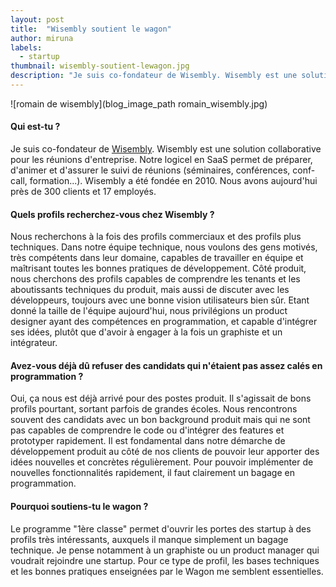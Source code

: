 ```yaml
---
layout: post
title:  "Wisembly soutient le wagon"
author: miruna
labels:
  - startup
thumbnail: wisembly-soutient-lewagon.jpg
description: "Je suis co-fondateur de Wisembly. Wisembly est une solution collaborative pour les réunions d'entreprise. Notre logicel en SaaS permet de préparer, d'animer et d'assurer le suivi de réunions (séminaires, conférences, conf-call, formation...). Wisembly a été fondée en 2010. Nous avons aujourd'hui près de 300 clients et 17 employés."
---
```


![romain de wisembly](blog_image_path romain_wisembly.jpg)

#### Qui est-tu ?

Je suis co-fondateur de [Wisembly](http://wisembly.com/fr/). Wisembly est une solution collaborative pour les réunions d'entreprise. Notre logicel en SaaS permet de préparer, d'animer et d'assurer le suivi de réunions (séminaires, conférences, conf-call, formation...).
Wisembly a été fondée en 2010. Nous avons aujourd'hui près de 300 clients et 17 employés.

#### Quels profils recherchez-vous chez Wisembly ?

Nous recherchons à la fois des profils commerciaux et des profils plus techniques.
Dans notre équipe technique, nous voulons des gens motivés, très compétents dans leur domaine, capables de travailler en équipe et maîtrisant toutes les bonnes pratiques de développement.
Côté produit, nous cherchons des profils capables de comprendre les tenants et les aboutissants techniques du produit, mais aussi de discuter avec les développeurs, toujours avec une bonne vision utilisateurs bien sûr. Etant donné la taille de l'équipe aujourd'hui, nous privilégions un product designer ayant des compétences en programmation, et capable d'intégrer ses idées, plutôt que d'avoir à engager à la fois un graphiste et un intégrateur.

#### Avez-vous déjà dû refuser des candidats qui n'étaient pas assez calés en programmation ?

Oui, ça nous est déjà arrivé pour des postes produit. Il s'agissait de bons profils pourtant, sortant parfois de grandes écoles. Nous rencontrons souvent des candidats avec un bon background produit mais qui ne sont pas capables de comprendre le code ou d'intégrer des features et prototyper rapidement. Il est fondamental dans notre démarche de développement produit au côté de nos clients de pouvoir leur apporter des idées nouvelles et concrètes régulièrement. Pour pouvoir implémenter de nouvelles fonctionnalités rapidement, il faut clairement un bagage en programmation.

#### Pourquoi soutiens-tu le wagon ?

Le programme "1ère classe" permet d'ouvrir les portes des startup à des profils très intéressants, auxquels il manque simplement un bagage technique. Je pense notamment à un graphiste ou un product manager qui voudrait rejoindre une startup. Pour ce type de profil, les bases techniques et les bonnes pratiques enseignées par le Wagon me semblent essentielles.
